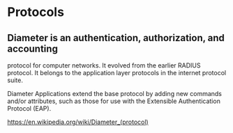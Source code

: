 # Protocols
## Diameter is an authentication, authorization, and accounting
protocol for computer networks. It evolved from the earlier RADIUS
protocol. It belongs to the application layer protocols in the internet protocol suite.

Diameter Applications extend the base protocol by adding new commands and/or attributes,
such as those for use with the Extensible Authentication Protocol (EAP).

https://en.wikipedia.org/wiki/Diameter_(protocol)
